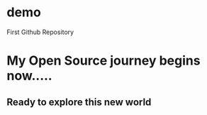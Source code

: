 # demo
First Github Repository
<br>
<h1>My Open Source journey begins now.....</h1>
<h2>Ready to explore this new world</h2>

